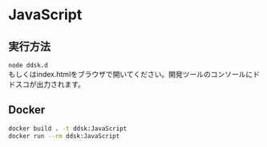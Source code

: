 # JavaScript

## 実行方法

`node ddsk.d`    
もしくはindex.htmlをブラウザで開いてください。開発ツールのコンソールにドドスコが出力されます。   

## Docker

```sh
docker build . -t ddsk:JavaScript
docker run --rm ddsk:JavaScript
```
